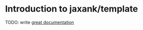 # Introduction to jaxank/template

TODO: write [great documentation](http://jacobian.org/writing/what-to-write/)
